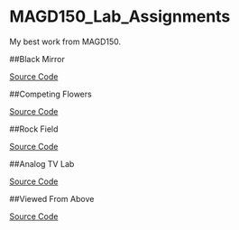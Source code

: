 # MAGD150_Lab_Assignments
My best work from MAGD150.



##Black Mirror

[Source Code](https://github.com/ajcurrie-a11y/MAGD150_Lab_Assignments/tree/main/f20magd150lab09_currie/sketch.js)


##Competing Flowers

[Source Code](https://github.com/ajcurrie-a11y/MAGD150_Lab_Assignments/tree/main/f20magd150lab07_currie/sketch.js)


##Rock Field

[Source Code](https://github.com/ajcurrie-a11y/MAGD150_Lab_Assignments/tree/main/f20magd150lab06_currie/sketch.js)


##Analog TV Lab

[Source Code](https://github.com/ajcurrie-a11y/MAGD150_Lab_Assignments/tree/main/f20magd150lab05_currie/sketch.js)


##Viewed From Above

[Source Code](https://github.com/ajcurrie-a11y/MAGD150_Lab_Assignments/tree/main/f20magd150lab02_currie/sketch.js)

